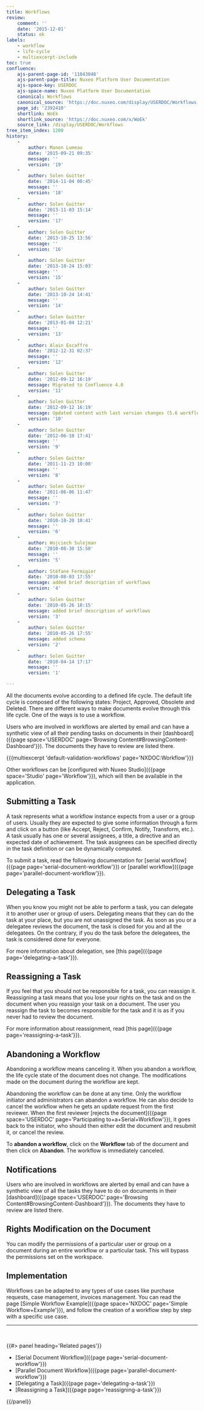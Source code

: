 ```yaml
---
title: Workflows
review:
    comment: ''
    date: '2015-12-01'
    status: ok
labels:
    - workflow
    - life-cycle
    - multiexcerpt-include
toc: true
confluence:
    ajs-parent-page-id: '11043048'
    ajs-parent-page-title: Nuxeo Platform User Documentation
    ajs-space-key: USERDOC
    ajs-space-name: Nuxeo Platform User Documentation
    canonical: Workflows
    canonical_source: 'https://doc.nuxeo.com/display/USERDOC/Workflows'
    page_id: '2392410'
    shortlink: WoEk
    shortlink_source: 'https://doc.nuxeo.com/x/WoEk'
    source_link: /display/USERDOC/Workflows
tree_item_index: 1200
history:
    -
        author: Manon Lumeau
        date: '2015-09-21 09:35'
        message: ''
        version: '19'
    -
        author: Solen Guitter
        date: '2014-11-04 00:45'
        message: ''
        version: '18'
    -
        author: Solen Guitter
        date: '2013-11-03 15:14'
        message: ''
        version: '17'
    -
        author: Solen Guitter
        date: '2013-10-25 13:56'
        message: ''
        version: '16'
    -
        author: Solen Guitter
        date: '2013-10-24 15:03'
        message: ''
        version: '15'
    -
        author: Solen Guitter
        date: '2013-10-24 14:41'
        message: ''
        version: '14'
    -
        author: Solen Guitter
        date: '2013-01-04 12:21'
        message: ''
        version: '13'
    -
        author: Alain Escaffre
        date: '2012-12-31 02:37'
        message: ''
        version: '12'
    -
        author: Solen Guitter
        date: '2012-09-12 16:19'
        message: Migrated to Confluence 4.0
        version: '11'
    -
        author: Solen Guitter
        date: '2012-09-12 16:19'
        message: Updated content with last version changes (5.6 workflow)
        version: '10'
    -
        author: Solen Guitter
        date: '2012-06-18 17:41'
        message: ''
        version: '9'
    -
        author: Solen Guitter
        date: '2011-11-23 10:00'
        message: ''
        version: '8'
    -
        author: Solen Guitter
        date: '2011-06-06 11:47'
        message: ''
        version: '7'
    -
        author: Solen Guitter
        date: '2010-10-20 10:41'
        message: ''
        version: '6'
    -
        author: Wojciech Sulejman
        date: '2010-08-30 15:50'
        message: ''
        version: '5'
    -
        author: Stéfane Fermigier
        date: '2010-08-03 17:55'
        message: added brief description of workflows
        version: '4'
    -
        author: Solen Guitter
        date: '2010-05-26 18:15'
        message: added brief description of workflows
        version: '3'
    -
        author: Solen Guitter
        date: '2010-05-26 17:55'
        message: added schema
        version: '2'
    -
        author: Solen Guitter
        date: '2010-04-14 17:17'
        message: ''
        version: '1'

---
```

All the documents evolve according to a defined life cycle. The default life cycle is composed of the following states: Project, Approved, Obsolete and Deleted. There are different ways to make documents evolve through this life cycle. One of the ways is to use a workflow.

Users who are involved in workflows are alerted by email and can have a synthetic view of all their pending tasks on documents in their&nbsp;[dashboard]({{page space='USERDOC' page='Browsing Content#BrowsingContent-Dashboard'}}). The documents they have to review are listed there.

{{{multiexcerpt 'default-validation-workflows' page='NXDOC:Workflow'}}}

Other workflows can be [configured with Nuxeo Studio]({{page space='Studio' page='Workflow'}}), which will then be available in the application.

## Submitting a Task

A task represents what a workflow instance expects from a user or a group of users. Usually they are expected to give some information through a form and click on a button (like Accept, Reject, Confirm, Notify, Transform, etc.). A task usually has one or several assignees, a title, a directive and an expected date of achievement.&nbsp;The task assignees can be specified directly in the task definition or can be dynamically computed.

To submit a task, read the following documentation for [serial workflow]({{page page='serial-document-workflow'}}) or [parallel workflow]({{page page='parallel-document-workflow'}}). &nbsp;

## Delegating a Task

When you know you might not be able to perform a task, you can delegate it to another user or group of users. Delegating means that they can do the task at your place, but you are not unassigned the task. As soon as you or a delegatee reviews the document, the task is closed for you and all the delegatees. On the contrary, if you do the task before the delegatees, the task is considered done for everyone.

For more information about delegation, see [this page]({{page page='delegating-a-task'}}).

## Reassigning a Task

If you feel that you should not be responsible for a task, you can reassign it. Reassigning a task means that you lose your rights on the task and on the document when you reassign your task on a document. The user you reassign the task to becomes responsible for the task and it is as if you never had to review the document.&nbsp;

For more information about reassignment, read [this page]({{page page='reassigning-a-task'}}).&nbsp;

## Abandoning a Workflow

Abandoning a workflow means canceling it. When you abandon a workflow, the life cycle state of the document does not change. The modifications made on the document during the workflow are kept.

Abandoning the workflow can be done at any time. Only the workflow initiator and administrators can abandon a workflow.&nbsp;He can also decide to cancel the workflow when he gets an update request from the first reviewer. When the first reviewer&nbsp;[rejects the document]({{page space='USERDOC' page='Participating to+a+Serial+Workflow'}}), it goes back to the initiator, who should then either edit the document and resubmit it, or cancel the review.

To **abandon a workflow**, click on the **Workflow** tab of the document and then click on **Abandon**.&nbsp;The workflow is immediately canceled.

## Notifications

Users who are involved in workflows are alerted by email and can have a synthetic view of all the tasks they have to do on documents in their [dashboard]({{page space='USERDOC' page='Browsing Content#BrowsingContent-Dashboard'}}). The documents they have to review are listed there.

## Rights Modification on the Document

You can modify the permissions of a particular user or group on a document during an entire workflow or a particular task. This will bypass the permissions set on the workspace.&nbsp;

## Implementation

Workflows can be adapted to any types of use cases like purchase requests, case management, invoices management. You can&nbsp;read the page&nbsp;[Simple Workflow Example]({{page space='NXDOC' page='Simple Workflow+Example'}}), and follow the creation of a workflow step by step with a specific use case.

* * *

&nbsp;

<div class="row" data-equalizer data-equalize-on="medium"><div class="column medium-6">{{#> panel heading='Related pages'}}

*   [Serial Document Workflow]({{page page='serial-document-workflow'}})
*   [Parallel Document Workflow]({{page page='parallel-document-workflow'}})
*   [Delegating a Task]({{page page='delegating-a-task'}})
*   [Reassigning a Task]({{page page='reassigning-a-task'}})

{{/panel}}</div><div class="column medium-6">

&nbsp;

</div></div>
